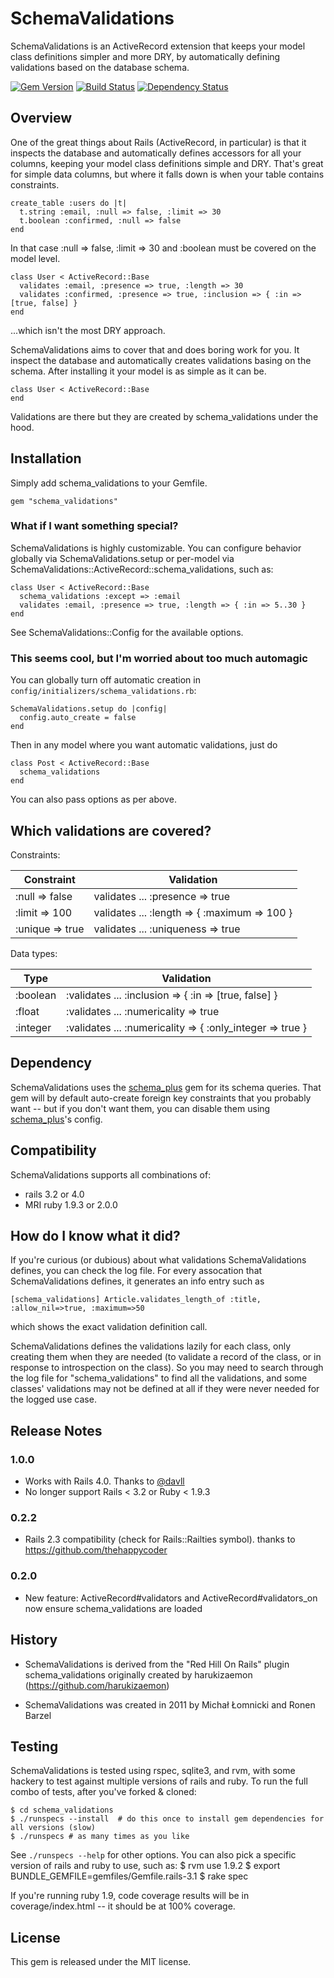 # SchemaValidations

SchemaValidations is an ActiveRecord extension that keeps your model class
definitions simpler and more DRY, by automatically defining validations based
on the database schema.

[![Gem Version](https://badge.fury.io/rb/schema_validations.png)](http://badge.fury.io/rb/schema_validations)
[![Build Status](https://secure.travis-ci.org/lomba/schema_validations.png)](http://travis-ci.org/lomba/schema_validations)
[![Dependency Status](https://gemnasium.com/lomba/schema_validations.png)](https://gemnasium.com/lomba/schema_validations)

## Overview

One of the great things about Rails (ActiveRecord, in particular) is that it
inspects the database and automatically defines accessors for all your
columns, keeping your model class definitions simple and DRY.  That's great
for simple data columns, but where it falls down is when your table contains
constraints.

    create_table :users do |t|
      t.string :email, :null => false, :limit => 30
      t.boolean :confirmed, :null => false
    end

In that case :null => false, :limit => 30 and :boolean must be covered on the
model level.

    class User < ActiveRecord::Base
      validates :email, :presence => true, :length => 30
      validates :confirmed, :presence => true, :inclusion => { :in => [true, false] }
    end

...which isn't the most DRY approach.

SchemaValidations aims to cover that and does boring work for you. It inspect
the database and automatically creates validations basing on the schema. After
installing it your model is as simple as it can be.

    class User < ActiveRecord::Base
    end

Validations are there but they are created by schema_validations under the
hood.

## Installation

Simply add schema_validations to your Gemfile.

    gem "schema_validations"

### What if I want something special?

SchemaValidations is highly customizable. You can configure behavior globally
via SchemaValidations.setup or per-model via
SchemaValidations::ActiveRecord::schema_validations, such as:

    class User < ActiveRecord::Base
      schema_validations :except => :email
      validates :email, :presence => true, :length => { :in => 5..30 }
    end

See SchemaValidations::Config for the available options.

### This seems cool, but I'm worried about too much automagic

You can globally turn off automatic creation in
`config/initializers/schema_validations.rb`:

    SchemaValidations.setup do |config|
      config.auto_create = false
    end

Then in any model where you want automatic validations, just do

    class Post < ActiveRecord::Base
      schema_validations
    end

You can also pass options as per above.

## Which validations are covered?

Constraints:

|      Constraint     |                     Validation                           |
|---------------------|----------------------------------------------------------|
| :null => false      | validates ... :presence => true                          |
| :limit => 100       | validates ... :length => { :maximum => 100 }             |
| :unique => true     | validates ... :uniqueness => true                        |

Data types:

|         Type       |                      Validation                           |
|--------------------|-----------------------------------------------------------|
| :boolean           | :validates ... :inclusion => { :in => [true, false] }     |
| :float             | :validates ... :numericality => true                      |
| :integer           | :validates ... :numericality => { :only_integer => true } |

## Dependency

SchemaValidations uses the [schema_plus](http://rubygems.org/gems/schema_plus)
gem for its schema queries.  That gem will by default auto-create foreign key
constraints that you probably want -- but if you don't want them, you can
disable them using [schema_plus](http://rubygems.org/gems/schema_plus)'s
config.

## Compatibility

SchemaValidations supports all combinations of:

*   rails 3.2 or 4.0
*   MRI ruby 1.9.3 or 2.0.0


## How do I know what it did?
If you're curious (or dubious) about what validations SchemaValidations
defines, you can check the log file.  For every assocation that
SchemaValidations defines, it generates an info entry such as

    [schema_validations] Article.validates_length_of :title, :allow_nil=>true, :maximum=>50

which shows the exact validation definition call.


SchemaValidations defines the validations lazily for each class, only creating
them when they are needed (to validate a record of the class, or in response
to introspection on the class).  So you may need to search through the log
file for "schema_validations" to find all the validations, and some classes'
validations may not be defined at all if they were never needed for the logged
use case.

## Release Notes

### 1.0.0

* Works with Rails 4.0.  Thanks to [@davll](https://github.com/davll)
* No longer support Rails < 3.2 or Ruby < 1.9.3

### 0.2.2
    
* Rails 2.3 compatibility (check for Rails::Railties symbol).  thanks to https://github.com/thehappycoder

### 0.2.0

* New feature: ActiveRecord#validators and ActiveRecord#validators_on now ensure schema_validations are loaded

## History

*   SchemaValidations is derived from the "Red Hill On Rails" plugin
    schema_validations originally created by harukizaemon
    (https://github.com/harukizaemon)

*   SchemaValidations was created in 2011 by Michał Łomnicki and Ronen Barzel


## Testing

SchemaValidations is tested using rspec, sqlite3, and rvm, with some hackery
to test against multiple versions of rails and ruby.  To run the full combo of
tests, after you've forked & cloned:

    $ cd schema_validations
    $ ./runspecs --install  # do this once to install gem dependencies for all versions (slow)
    $ ./runspecs # as many times as you like

See `./runspecs --help` for other options.  You can also pick a specific
version of rails and ruby to use, such as:
    $ rvm use 1.9.2
    $ export BUNDLE_GEMFILE=gemfiles/Gemfile.rails-3.1
    $ rake spec

If you're running ruby 1.9, code coverage results will be in
coverage/index.html -- it should be at 100% coverage.

## License

This gem is released under the MIT license.
